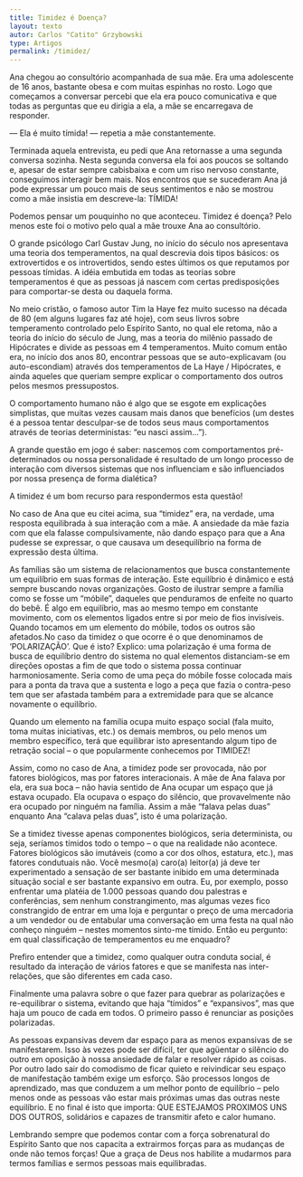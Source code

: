 ```yaml
---
title: Timidez é Doença?
layout: texto
autor: Carlos "Catito" Grzybowski
type: Artigos
permalink: /timidez/
---
```


Ana chegou ao consultório acompanhada de sua mãe. Era uma adolescente de 16 anos, bastante obesa e com muitas espinhas no rosto. Logo que começamos a conversar percebi que ela era pouco comunicativa e que todas as perguntas que eu dirigia a ela, a mãe se encarregava de responder.

— Ela é muito tímida! — repetia a mãe constantemente.

Terminada aquela entrevista, eu pedi que Ana retornasse a uma segunda conversa sozinha. Nesta segunda conversa ela foi aos poucos se soltando e, apesar de estar sempre cabisbaixa e com um riso nervoso constante, conseguimos interagir bem mais. Nos encontros que se sucederam Ana já pode expressar um pouco mais de seus sentimentos e não se mostrou como a mãe insistia em descreve-la: TÍMIDA!

Podemos pensar um pouquinho no que aconteceu. Timidez é doença? Pelo menos este foi o motivo pelo qual a mãe trouxe Ana ao consultório.

O grande psicólogo Carl Gustav Jung, no início do século nos apresentava uma teoria dos temperamentos, na qual descrevia dois tipos básicos: os extrovertidos e os introvertidos, sendo estes últimos os que reputamos por pessoas tímidas. A idéia embutida em todas as teorias sobre temperamentos é que as pessoas já nascem com certas predisposições para comportar-se desta ou daquela forma.

No meio cristão, o famoso autor Tim la Haye fez muito sucesso na década de 80 (em alguns lugares faz até hoje), com seus livros sobre temperamento controlado pelo Espírito Santo, no qual ele retoma, não a teoria do início do século de Jung, mas a teoria do milênio passado de Hipócrates e divide as pessoas em 4 temperamentos. Muito comum então era, no início dos anos 80, encontrar pessoas que se auto-explicavam (ou auto-escondiam) através dos temperamentos de La Haye / Hipócrates, e ainda aqueles que queriam sempre explicar o comportamento dos outros pelos mesmos pressupostos.

O comportamento humano não é algo que se esgote em explicações simplistas, que muitas vezes causam mais danos que benefícios (um destes é a pessoa tentar desculpar-se de todos seus maus comportamentos através de teorias deterministas: “eu nasci assim…”).

A grande questão em jogo é saber: nascemos com comportamentos pré-determinados ou nossa personalidade é resultado de um longo processo de interação com diversos sistemas que nos influenciam e são influenciados por nossa presença de forma dialética?

A timidez é um bom recurso para respondermos esta questão!

No caso de Ana que eu citei acima, sua “timidez” era, na verdade, uma resposta equilibrada à sua interação com a mãe. A ansiedade da mãe fazia com que ela falasse compulsivamente, não dando espaço para que a Ana pudesse se expressar, o que causava um desequilíbrio na forma de expressão desta última.

As famílias são um sistema de relacionamentos que busca constantemente um equilíbrio em suas formas de interação. Este equilíbrio é dinâmico e está sempre buscando novas organizações. Gosto de ilustrar sempre a família como se fosse um “móbile”, daqueles que penduramos de enfeite no quarto do bebê. É algo em equilíbrio, mas ao mesmo tempo em constante movimento, com os elementos ligados entre si por meio de fios invisíveis. Quando tocamos em um elemento do móbile, todos os outros são afetados.No caso da timidez o que ocorre é o que denominamos de ‘POLARIZAÇÃO’. Que é isto? Explico: uma polarização é uma forma de busca de equilíbrio dentro do sistema no qual elementos distanciam-se em direções opostas a fim de que todo o sistema possa continuar harmoniosamente. Seria como de uma peça do móbile fosse colocada mais para a ponta da trava que a sustenta e logo a peça que fazia o contra-peso tem que ser afastada também para a extremidade para que se alcance novamente o equilíbrio.

Quando um elemento na família ocupa muito espaço social (fala muito, toma muitas iniciativas, etc.) os demais membros, ou pelo menos um membro específico, terá que equilibrar isto apresentando algum tipo de retração social – o que popularmente conhecemos por TIMIDEZ!

Assim, como no caso de Ana, a timidez pode ser provocada, não por fatores biológicos, mas por fatores interacionais. A mãe de Ana falava por ela, era sua boca – não havia sentido de Ana ocupar um espaço que já estava ocupado. Ela ocupava o espaço do silêncio, que provavelmente não era ocupado por ninguém na família. Assim a mãe “falava pelas duas” enquanto Ana “calava pelas duas”, isto é uma polarização.

Se a timidez tivesse apenas componentes biológicos, seria determinista, ou seja, seríamos tímidos todo o tempo – o que na realidade não acontece. Fatores biológicos são imutáveis (como a cor dos olhos, estatura, etc.), mas fatores condutuais não. Você mesmo(a) caro(a) leitor(a) já deve ter experimentado a sensação de ser bastante inibido em uma determinada situação social e ser bastante expansivo em outra. Eu, por exemplo, posso enfrentar uma platéia de 1.000 pessoas quando dou palestras e conferências, sem nenhum constrangimento, mas algumas vezes fico constrangido de entrar em uma loja e perguntar o preço de uma mercadoria a um vendedor ou de entabular uma conversação em uma festa na qual não conheço ninguém – nestes momentos sinto-me tímido. Então eu pergunto: em qual classificação de temperamentos eu me enquadro?

Prefiro entender que a timidez, como qualquer outra conduta social, é resultado da interação de vários fatores e que se manifesta nas inter-relações, que são diferentes em cada caso.

Finalmente uma palavra sobre o que fazer para quebrar as polarizações e re-equilibrar o sistema, evitando que haja “tímidos” e “expansivos”, mas que haja um pouco de cada em todos. O primeiro passo é renunciar as posições polarizadas.

As pessoas expansivas devem dar espaço para as menos expansivas de se manifestarem. Isso às vezes pode ser difícil, ter que agüentar o silêncio do outro em oposição à nossa ansiedade de falar e resolver rápido as coisas. Por outro lado sair do comodismo de ficar quieto e reivindicar seu espaço de manifestação também exige um esforço. São processos longos de aprendizado, mas que conduzem a um melhor ponto de equilíbrio – pelo menos onde as pessoas vão estar mais próximas umas das outras neste equilíbrio. E no final é isto que importa: QUE ESTEJAMOS PROXIMOS UNS DOS OUTROS, solidários e capazes de transmitir afeto e calor humano.

Lembrando sempre que podemos contar com a força sobrenatural do Espírito Santo que nos capacita a extrairmos forças para as mudanças de onde não temos forças! Que a graça de Deus nos habilite a mudarmos para termos famílias e sermos pessoas mais equilibradas.

